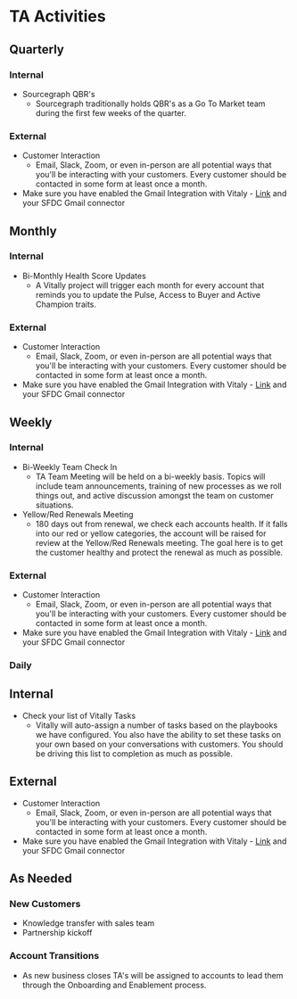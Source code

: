 # TA Activities

## Quarterly

### Internal

- Sourcegraph QBR's
  - Sourcegraph traditionally holds QBR's as a Go To Market team during the first few weeks of the quarter.

### External

- Customer Interaction
  - Email, Slack, Zoom, or even in-person are all potential ways that you'll be interacting with your customers. Every customer should be contacted in some form at least once a month.
- Make sure you have enabled the Gmail Integration with Vitaly - [Link](https://docs.vitally.io/pushing-data-to-vitally/integrations/gmail) and your SFDC Gmail connector

## Monthly

### Internal

- Bi-Monthly Health Score Updates
  - A Vitally project will trigger each month for every account that reminds you to update the Pulse, Access to Buyer and Active Champion traits.

### External

- Customer Interaction
  - Email, Slack, Zoom, or even in-person are all potential ways that you'll be interacting with your customers. Every customer should be contacted in some form at least once a month.
- Make sure you have enabled the Gmail Integration with Vitaly - [Link](https://docs.vitally.io/pushing-data-to-vitally/integrations/gmail) and your SFDC Gmail connector

## Weekly

### Internal

- Bi-Weekly Team Check In
  - TA Team Meeting will be held on a bi-weekly basis. Topics will include team announcements, training of new processes as we roll things out, and active discussion amongst the team on customer situations.
- Yellow/Red Renewals Meeting
  - 180 days out from renewal, we check each accounts health. If it falls into our red or yellow categories, the account will be raised for review at the Yellow/Red Renewals meeting. The goal here is to get the customer healthy and protect the renewal as much as possible.

### External

- Customer Interaction
  - Email, Slack, Zoom, or even in-person are all potential ways that you'll be interacting with your customers. Every customer should be contacted in some form at least once a month.
- Make sure you have enabled the Gmail Integration with Vitaly - [Link](https://docs.vitally.io/pushing-data-to-vitally/integrations/gmail) and your SFDC Gmail connector

### Daily

## Internal

- Check your list of Vitally Tasks
  - Vitally will auto-assign a number of tasks based on the playbooks we have configured. You also have the ability to set these tasks on your own based on your conversations with customers. You should be driving this list to completion as much as possible.

## External

- Customer Interaction
  - Email, Slack, Zoom, or even in-person are all potential ways that you'll be interacting with your customers. Every customer should be contacted in some form at least once a month.
- Make sure you have enabled the Gmail Integration with Vitaly - [Link](https://docs.vitally.io/pushing-data-to-vitally/integrations/gmail) and your SFDC Gmail connector

## As Needed

### New Customers

- Knowledge transfer with sales team
- Partnership kickoff

### Account Transitions

- As new business closes TA's will be assigned to accounts to lead them through the Onboarding and Enablement process.
